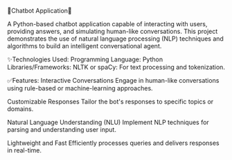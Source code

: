🤖Chatbot Application🤖

A Python-based chatbot application capable of interacting with users, providing answers, and simulating human-like conversations. This project demonstrates the use of natural language processing (NLP) techniques and algorithms to build an intelligent conversational agent.

✨Technologies Used:
Programming Language: Python
Libraries/Frameworks:
NLTK or spaCy: For text processing and tokenization.

✅Features:
Interactive Conversations
Engage in human-like conversations using rule-based or machine-learning approaches.

Customizable Responses
Tailor the bot's responses to specific topics or domains.

Natural Language Understanding (NLU)
Implement NLP techniques for parsing and understanding user input.

Lightweight and Fast
Efficiently processes queries and delivers responses in real-time.
